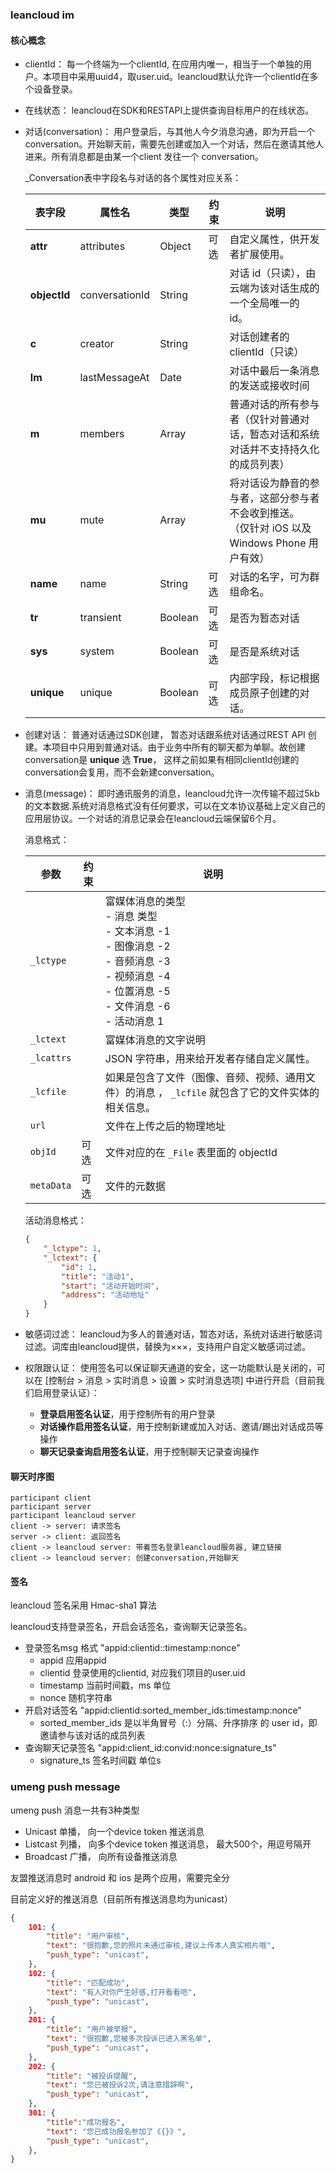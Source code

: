 ### leancloud im 

#### 核心概念

- clientId： 每一个终端为一个clientId, 在应用内唯一，相当于一个单独的用户。本项目中采用uuid4，取user.uid。leancloud默认允许一个clientId在多个设备登录。

- 在线状态： leancloud在SDK和RESTAPI上提供查询目标用户的在线状态。

- 对话(conversation)： 用户登录后，与其他人今夕消息沟通，即为开启一个conversation。开始聊天前，需要先创建或加入一个对话，然后在邀请其他人进来。所有消息都是由某一个client 发往一个 conversation。

  _Conversation表中字段名与对话的各个属性对应关系：

  | 表字段       | 属性名         | 类型    | 约束 | 说明                                                         |
  | ------------ | -------------- | ------- | ---- | ------------------------------------------------------------ |
  | **attr**     | attributes     | Object  | 可选 | 自定义属性，供开发者扩展使用。                               |
  | **objectId** | conversationId | String  |      | 对话 id（只读），由云端为该对话生成的一个全局唯一的 id。     |
  | **c**        | creator        | String  |      | 对话创建者的 clientId（只读）                                |
  | **lm**       | lastMessageAt  | Date    |      | 对话中最后一条消息的发送或接收时间                           |
  | **m**        | members        | Array   |      | 普通对话的所有参与者（仅针对普通对话，暂态对话和系统对话并不支持持久化的成员列表） |
  | **mu**       | mute           | Array   |      | 将对话设为静音的参与者，这部分参与者不会收到推送。 （仅针对 iOS 以及 Windows Phone 用户有效） |
  | **name**     | name           | String  | 可选 | 对话的名字，可为群组命名。                                   |
  | **tr**       | transient      | Boolean | 可选 | 是否为暂态对话                                               |
  | **sys**      | system         | Boolean | 可选 | 是否是系统对话                                               |
  | **unique**   | unique         | Boolean | 可选 | 内部字段，标记根据成员原子创建的对话。                       |

- 创建对话： 普通对话通过SDK创建， 暂态对话跟系统对话通过REST API 创建。本项目中只用到普通对话。由于业务中所有的聊天都为单聊。故创建conversation是 **unique** 选 **True**， 这样之前如果有相同clientId创建的conversation会复用，而不会新建conversation。

- 消息(message)： 即时通讯服务的消息，leancloud允许一次传输不超过5kb的文本数据.系统对消息格式没有任何要求，可以在文本协议基础上定义自己的应用层协议。一个对话的消息记录会在leancloud云端保留6个月。

  消息格式： 

  | 参数       | 约束 | 说明                                                         |
  | ---------- | ---- | ------------------------------------------------------------ |
  | `_lctype`  |      | 富媒体消息的类型   <br>-    消息          类型  <br>- 文本消息        -1    <br>- 图像消息        -2    <br/>- 音频消息        -3    <br/>- 视频消息        -4    <br/>- 位置消息        -5    <br/>- 文件消息        -6    <br/>- 活动消息         1 |
  | `_lctext`  |      | 富媒体消息的文字说明                                         |
  | `_lcattrs` |      | JSON 字符串，用来给开发者存储自定义属性。                    |
  | `_lcfile`  |      | 如果是包含了文件（图像、音频、视频、通用文件）的消息 ， `_lcfile` 就包含了它的文件实体的相关信息。 |
  | `url`      |      | 文件在上传之后的物理地址                                     |
  | `objId`    | 可选 | 文件对应的在 `_File` 表里面的 objectId                       |
  | `metaData` | 可选 | 文件的元数据                                                 |

  活动消息格式：

  ```json
  {
      "_lctype": 1,
      "_lctext": {
          "id": 1,
          "title": "活动1",
          "start": "活动开始时间",
          "address": "活动地址"
      }
  }
  ```

- 敏感词过滤： leancloud为多人的普通对话，暂态对话，系统对话进行敏感词过滤。词库由leancloud提供，替换为×××，支持用户自定义敏感词过滤。
- 权限跟认证： 使用签名可以保证聊天通道的安全，这一功能默认是关闭的，可以在 [控制台 > 消息 > 实时消息 > 设置 > 实时消息选项] 中进行开启（目前我们启用登录认证）：
  - **登录启用签名认证**，用于控制所有的用户登录
  - **对话操作启用签名认证**，用于控制新建或加入对话、邀请/踢出对话成员等操作
  - **聊天记录查询启用签名认证**，用于控制聊天记录查询操作

####  聊天时序图

```sequence
participant client
participant server
participant leancloud server
client -> server: 请求签名
server -> client: 返回签名
client -> leancloud server: 带着签名登录leancloud服务器, 建立链接
client -> leancloud server: 创建conversation,开始聊天
```

#### 签名

leancloud 签名采用 Hmac-sha1 算法

leancloud支持登录签名，开启会话签名，查询聊天记录签名。

- 登录签名msg 格式 "appid:clientid::timestamp:nonce"
  - appid  应用appid
  - clientid  登录使用的clientid, 对应我们项目的user.uid
  - timestamp   当前时间戳，ms 单位
  - nonce 随机字符串
- 开启对话签名   "appid:clientid:sorted_member_ids:timestamp:nonce"
  - sorted_member_ids  是以半角冒号（:）分隔、升序排序 的 user id，即邀请参与该对话的成员列表
- 查询聊天记录签名  "appid:client_id:convid:nonce:signature_ts"
  - signature_ts 签名时间戳 单位s

### umeng push message 

umeng push 消息一共有3种类型

- Unicast  单播， 向一个device token 推送消息
- Listcast  列播， 向多个device token 推送消息， 最大500个，用逗号隔开
- Broadcast  广播， 向所有设备推送消息

友盟推送消息时 android 和 ios 是两个应用，需要完全分

目前定义好的推送消息（目前所有推送消息均为unicast）

```json
{
    101: {
        "title": "用户审核",
        "text": "很抱歉,您的照片未通过审核,建议上传本人真实相片哦",
        "push_type": "unicast",
    },
    102: {
        "title": "匹配成功",
        "text": "有人对你产生好感,打开看看吧",
        "push_type": "unicast",
    },
    201: {
        "title": "用户被举报",
        "text": "很抱歉,您被多次投诉已进入黑名单",
        "push_type": "unicast",
    },
    202: {
        "title": "被投诉提醒",
        "text": "您已被投诉2次,请注意措辞啊",
        "push_type": "unicast",
    },
    301: {
        "title":"成功报名",
        "text": "您已成功报名参加了《{}》",
        "push_type": "unicast",
    },
}
```

